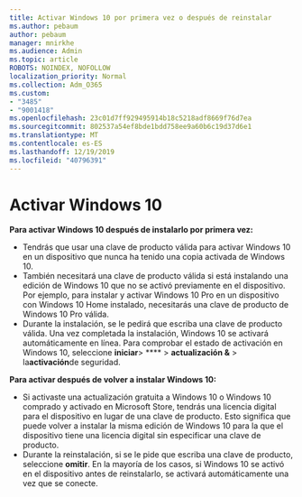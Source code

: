 ```yaml
---
title: Activar Windows 10 por primera vez o después de reinstalar
ms.author: pebaum
author: pebaum
manager: mnirkhe
ms.audience: Admin
ms.topic: article
ROBOTS: NOINDEX, NOFOLLOW
localization_priority: Normal
ms.collection: Adm_O365
ms.custom:
- "3485"
- "9001418"
ms.openlocfilehash: 23c01d7ff929495914b18c5218adf8669f76d7ea
ms.sourcegitcommit: 802537a54ef8bde1bdd758ee9a60b6c19d37d6e1
ms.translationtype: MT
ms.contentlocale: es-ES
ms.lasthandoff: 12/19/2019
ms.locfileid: "40796391"
---
```

# <a name="activate-windows-10"></a>Activar Windows 10

**Para activar Windows 10 después de instalarlo por primera vez:**

- Tendrás que usar una clave de producto válida para activar Windows 10 en un dispositivo que nunca ha tenido una copia activada de Windows 10.
- También necesitará una clave de producto válida si está instalando una edición de Windows 10 que no se activó previamente en el dispositivo. Por ejemplo, para instalar y activar Windows 10 Pro en un dispositivo con Windows 10 Home instalado, necesitarás una clave de producto de Windows 10 Pro válida.
- Durante la instalación, se le pedirá que escriba una clave de producto válida. Una vez completada la instalación, Windows 10 se activará automáticamente en línea. Para comprobar el estado de activación en Windows 10, seleccione **iniciar**> **** > **actualización &** > la**activación**de seguridad.

**Para activar después de volver a instalar Windows 10:**

- Si activaste una actualización gratuita a Windows 10 o Windows 10 comprado y activado en Microsoft Store, tendrás una licencia digital para el dispositivo en lugar de una clave de producto. Esto significa que puede volver a instalar la misma edición de Windows 10 para la que el dispositivo tiene una licencia digital sin especificar una clave de producto.
- Durante la reinstalación, si se le pide que escriba una clave de producto, seleccione **omitir**. En la mayoría de los casos, si Windows 10 se activó en el dispositivo antes de reinstalarlo, se activará automáticamente una vez que se conecte.
